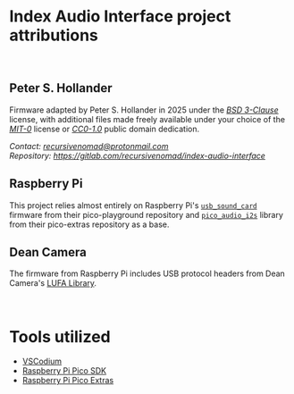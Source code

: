 # Index Audio Interface project attributions

&nbsp;






## Peter S. Hollander

Firmware adapted by Peter S. Hollander in 2025 under the [*BSD 3-Clause*][URL-BSD-3-Clause] license, with additional files made freely available under your choice of the [*MIT-0*][URL-MIT-0] license or [*CC0-1.0*][URL-CC0] public domain dedication.

*Contact: <recursivenomad@protonmail.com>*  
*Repository: <https://gitlab.com/recursivenomad/index-audio-interface>*



## Raspberry Pi

This project relies almost entirely on Raspberry Pi's [`usb_sound_card`][URL-usb-sound-card] firmware from their pico-playground repository and [`pico_audio_i2s`][URL-pico-audio-i2s] library from their pico-extras repository as a base.



## Dean Camera

The firmware from Raspberry Pi includes USB protocol headers from Dean Camera's [LUFA Library][URL-LUFA].

&nbsp;






# Tools utilized

- [VSCodium][URL-VSCodium]
- [Raspberry Pi Pico SDK][URL-Pico-SDK]
- [Raspberry Pi Pico Extras][URL-Pico-Extras]






[URL-BSD-3-Clause]: <https://opensource.org/license/bsd-3-clause>
[URL-MIT-0]: <https://opensource.org/license/mit-0/>
[URL-CC0]: <https://creativecommons.org/publicdomain/zero/1.0/>

[URL-usb-sound-card]: <https://github.com/raspberrypi/pico-playground/tree/master/apps/usb_sound_card/>
[URL-pico-audio-i2s]: <https://github.com/raspberrypi/pico-extras/tree/master/src/rp2_common/pico_audio_i2s/>
[URL-LUFA]: <https://github.com/abcminiuser/lufa>

[URL-VSCodium]: <https://vscodium.com/>
[URL-Pico-SDK]: <https://github.com/raspberrypi/pico-sdk>
[URL-Pico-Extras]: <https://github.com/raspberrypi/pico-extras>
